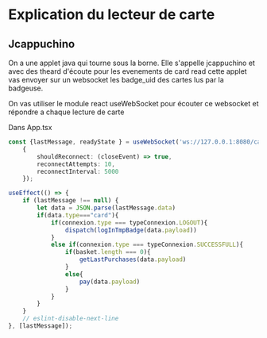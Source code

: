 # Explication du lecteur de carte
## Jcappuchino
On a une applet java qui tourne sous la borne. Elle s'appelle jcappuchino et avec des theard d'écoute pour les evenements de card read cette applet vas envoyer sur un websocket les badge_uid des cartes lus par la badgeuse.

On vas utiliser le module react useWebSocket pour écouter ce websocket et répondre a chaque lecture de carte

Dans App.tsx
```typescript
const {lastMessage, readyState } = useWebSocket('ws://127.0.0.1:8080/cards/listen',
    {
        shouldReconnect: (closeEvent) => true,
        reconnectAttempts: 10,
        reconnectInterval: 5000
    });
```
```typescript
useEffect(() => {
    if (lastMessage !== null) {
        let data = JSON.parse(lastMessage.data)
        if(data.type==="card"){
            if(connexion.type === typeConnexion.LOGOUT){
                dispatch(logInTmpBadge(data.payload))
            }
            else if(connexion.type === typeConnexion.SUCCESSFULL){
                if(basket.length === 0){
                    getLastPurchases(data.payload)
                }
                else{
                    pay(data.payload)
                }
            }
        }
    }
    // eslint-disable-next-line
}, [lastMessage]);
```
